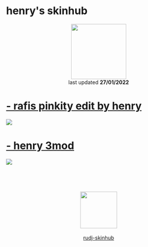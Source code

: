 # henry's skinhub
<p align="center">
<a href="https://osu.ppy.sh/users/7181285">
  <img src="https://a.ppy.sh/7181285"  
       width="150"
       height="150"></a>
<br>
last updated <b>27/01/2022</b>
</p>

# [- rafis pinkity edit by henry](https://github.com/rudj-skinhub/woal/raw/tyfh/henry/-%20rafis%20pinkity%20edit%20by%20henry.osk)
[![](https://i.imgur.com/pUwGIBv.jpeg)](https://github.com/rudj-skinhub/woal/raw/tyfh/henry/-%20rafis%20pinkity%20edit%20by%20henry.osk)

# [- henry 3mod](https://github.com/rudj-skinhub/woal/raw/tyfh/henry/-%20henry%203mod.osk)
[![](https://i.imgur.com/6TCF13f.jpeg)](https://github.com/rudj-skinhub/woal/raw/tyfh/henry/-%20henry%203mod.osk)

#
<p align="center">
  <br></br>
  <a href="https://twitter.com/henry310818241">
  <img src="https://i.imgur.com/PUQ5uWf.png" 
       width="100" 
       height="100"></a>
  <br></br>
  <a href="README.md">rudj-skinhub</a>
 </p>
